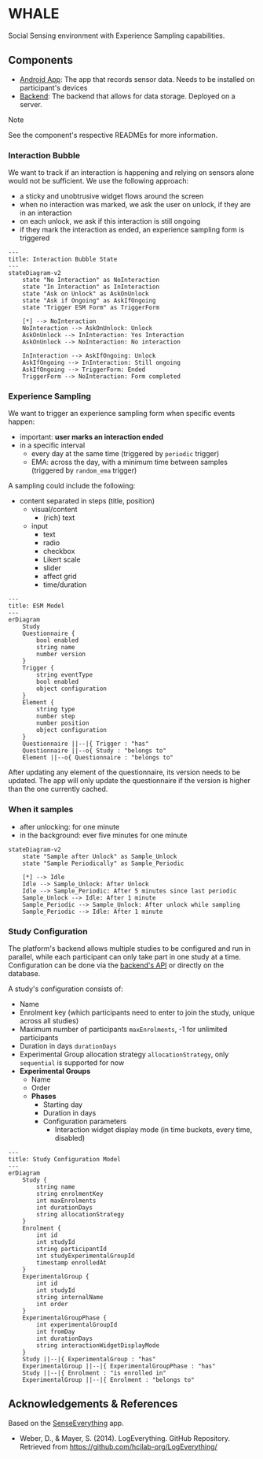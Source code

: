 # WHALE
Social Sensing environment with Experience Sampling capabilities.

## Components
* [Android App](app-android): The app that records sensor data. Needs to be installed on participant's devices
* [Backend](backend): The backend that allows for data storage. Deployed on a server.

> [!NOTE]  
> See the component's respective READMEs for more information.

### Interaction Bubble
We want to track if an interaction is happening and relying on sensors alone would not be sufficient. We use the following approach:
- a sticky and unobtrusive widget flows around the screen
- when no interaction was marked, we ask the user on unlock, if they are in an interaction
- on each unlock, we ask if this interaction is still ongoing
- if they mark the interaction as ended, an experience sampling form is triggered

```mermaid
---
title: Interaction Bubble State
---
stateDiagram-v2
    state "No Interaction" as NoInteraction
    state "In Interaction" as InInteraction
    state "Ask on Unlock" as AskOnUnlock
    state "Ask if Ongoing" as AskIfOngoing
    state "Trigger ESM Form" as TriggerForm
    
    [*] --> NoInteraction
    NoInteraction --> AskOnUnlock: Unlock
    AskOnUnlock --> InInteraction: Yes Interaction
    AskOnUnlock --> NoInteraction: No interaction
    
    InInteraction --> AskIfOngoing: Unlock
    AskIfOngoing --> InInteraction: Still ongoing
    AskIfOngoing --> TriggerForm: Ended
    TriggerForm --> NoInteraction: Form completed
```

### Experience Sampling
We want to trigger an experience sampling form when specific events happen:
- important: **user marks an interaction ended**
- in a specific interval
  - every day at the same time (triggered by `periodic` trigger)
  - EMA: across the day, with a minimum time between samples (triggered by `random_ema` trigger)

A sampling could include the following:
- content separated in steps (title, position)
  - visual/content
    - (rich) text
  - input
    - text
    - radio
    - checkbox
    - Likert scale
    - slider
    - affect grid
    - time/duration

```mermaid
---
title: ESM Model
---
erDiagram
    Study
    Questionnaire {
        bool enabled
        string name
        number version
    }
    Trigger {
        string eventType
        bool enabled
        object configuration
    }
    Element {
        string type
        number step
        number position
        object configuration
    }
    Questionnaire ||--|{ Trigger : "has"
    Questionnaire ||--o{ Study : "belongs to"
    Element ||--o{ Questionnaire : "belongs to"
```

After updating any element of the questionnaire, its version needs to be updated. The app will only update the questionnaire if the version is higher than the one currently cached.

### When it samples
- after unlocking: for one minute
- in the background: ever five minutes for one minute

```mermaid
stateDiagram-v2
    state "Sample after Unlock" as Sample_Unlock
    state "Sample Periodically" as Sample_Periodic
    
    [*] --> Idle
    Idle --> Sample_Unlock: After Unlock
    Idle --> Sample_Periodic: After 5 minutes since last periodic
    Sample_Unlock --> Idle: After 1 minute
    Sample_Periodic --> Sample_Unlock: After unlock while sampling
    Sample_Periodic --> Idle: After 1 minute
```

### Study Configuration
The platform's backend allows multiple studies to be configured and run in parallel, while each participant can only take part in one study at a time.
Configuration can be done via the [backend's API](backend/api.yaml) or directly on the database.

A study's configuration consists of:
- Name
- Enrolment key (which participants need to enter to join the study, unique across all studies)
- Maximum number of participants `maxEnrolments`, -1 for unlimited participants
- Duration in days `durationDays`
- Experimental Group allocation strategy `allocationStrategy`, only `sequential` is supported for now
- **Experimental Groups**
  - Name
  - Order
  - **Phases**
    - Starting day
    - Duration in days
    - Configuration parameters
      - Interaction widget display mode (in time buckets, every time, disabled)

```mermaid
---
title: Study Configuration Model
---
erDiagram
    Study {
        string name
        string enrolmentKey
        int maxEnrolments
        int durationDays
        string allocationStrategy
    }
    Enrolment {
        int id
        int studyId
        string participantId
        int studyExperimentalGroupId
        timestamp enrolledAt
    }
    ExperimentalGroup {
        int id
        int studyId
        string internalName
        int order
    }
    ExperimentalGroupPhase {
        int experimentalGroupId
        int fromDay
        int durationDays
        string interactionWidgetDisplayMode
    }
    Study ||--|{ ExperimentalGroup : "has"
    ExperimentalGroup ||--|{ ExperimentalGroupPhase : "has"
    Study ||--|{ Enrolment : "is enrolled in"
    ExperimentalGroup ||--|{ Enrolment : "belongs to"
```

## Acknowledgements & References
Based on the [SenseEverything](https://github.com/mimuc/SenseEverything) app.

* Weber, D., & Mayer, S. (2014). LogEverything. GitHub Repository. Retrieved from https://github.com/hcilab-org/LogEverything/